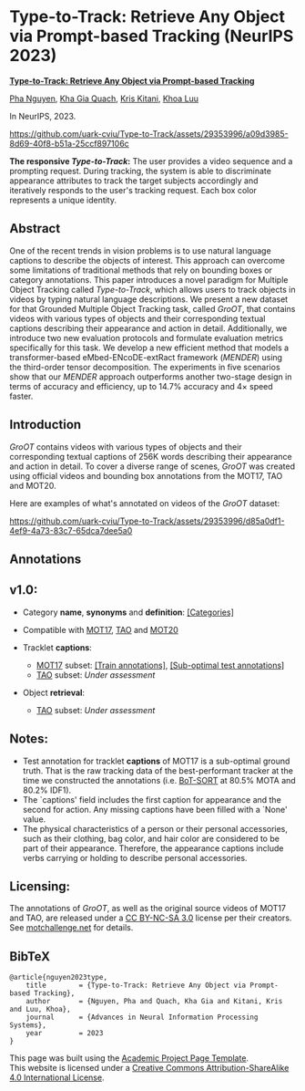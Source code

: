 # Type-to-Track: Retrieve Any Object via Prompt-based Tracking (NeurIPS 2023)

[**Type-to-Track: Retrieve Any Object via Prompt-based Tracking**](https://arxiv.org/abs/2305.13495)

[Pha Nguyen](https://pha-nguyen.github.io/), [Kha Gia Quach](https://scholar.google.com/citations?user=AQ-4ioEAAAAJ), [Kris Kitani](https://www.cs.cmu.edu/~kkitani/), [Khoa Luu](https://scholar.google.com/citations?user=JPAl8-gAAAAJ)

In NeurIPS, 2023.

https://github.com/uark-cviu/Type-to-Track/assets/29353996/a09d3985-8d69-40f8-b51a-25ccf897106c

**The responsive _Type-to-Track_:** The user provides a video sequence and a prompting request. During tracking, the system is able to discriminate appearance attributes to track the target subjects accordingly and iteratively responds to the user's tracking request. Each box color represents a unique identity.

Abstract
--------

One of the recent trends in vision problems is to use natural language captions to describe the objects of interest. This approach can overcome some limitations of traditional methods that rely on bounding boxes or category annotations. This paper introduces a novel paradigm for Multiple Object Tracking called _Type-to-Track_, which allows users to track objects in videos by typing natural language descriptions. We present a new dataset for that Grounded Multiple Object Tracking task, called _GroOT_, that contains videos with various types of objects and their corresponding textual captions describing their appearance and action in detail. Additionally, we introduce two new evaluation protocols and formulate evaluation metrics specifically for this task. We develop a new efficient method that models a transformer-based eMbed-ENcoDE-extRact framework (_MENDER_) using the third-order tensor decomposition. The experiments in five scenarios show that our _MENDER_ approach outperforms another two-stage design in terms of accuracy and efficiency, up to 14.7% accuracy and 4× speed faster.

Introduction
------------

_GroOT_ contains videos with various types of objects and their corresponding textual captions of 256K words describing their appearance and action in detail. To cover a diverse range of scenes, _GroOT_ was created using official videos and bounding box annotations from the MOT17, TAO and MOT20.

Here are examples of what's annotated on videos of the _GroOT_ dataset:

https://github.com/uark-cviu/Type-to-Track/assets/29353996/d85a0df1-4ef9-4a73-83c7-65dca7dee5a0

Annotations
-----------

v1.0:
-----

*   Category **name**, **synonyms** and **definition**: [\[Categories\]](./annotations/v1.0/categories.json)

*   Compatible with [MOT17](https://motchallenge.net/data/MOT17), [TAO](https://taodataset.org/) and [MOT20](https://motchallenge.net/data/MOT20)

*   Tracklet **captions**:
    *   [MOT17](https://motchallenge.net/data/MOT17) subset: [\[Train annotations\]](./annotations/v1.0/mot17_train_coco.json), [\[Sub-optimal test annotations\]](./annotations/v1.0/mot17_test_coco.json)
    *   [TAO](https://taodataset.org/) subset: _Under assessment_
*   Object **retrieval**:
    *   [TAO](https://taodataset.org/) subset: _Under assessment_

Notes:
------

*   Test annotation for tracklet **captions** of MOT17 is a sub-optimal ground truth. That is the raw tracking data of the best-performant tracker at the time we constructed the annotations (i.e. [BoT-SORT](https://motchallenge.net/method/MOT=5621&chl=10) at 80.5% MOTA and 80.2% IDF1).
*   The \`captions' field includes the first caption for appearance and the second for action. Any missing captions have been filled with a \`None' value.
*   The physical characteristics of a person or their personal accessories, such as their clothing, bag color, and hair color are considered to be part of their appearance. Therefore, the appearance captions include verbs carrying or holding to describe personal accessories.

Licensing:
----------

The annotations of _GroOT_, as well as the original source videos of MOT17 and TAO, are released under a [CC BY-NC-SA 3.0](https://creativecommons.org/licenses/by-nc-sa/3.0/) license per their creators. See [motchallenge.net](https://motchallenge.net/) for details.

BibTeX
------

    
    @article{nguyen2023type,
        title        = {Type-to-Track: Retrieve Any Object via Prompt-based Tracking},
        author       = {Nguyen, Pha and Quach, Kha Gia and Kitani, Kris and Luu, Khoa},  
        journal      = {Advances in Neural Information Processing Systems},
        year         = 2023
    }

This page was built using the [Academic Project Page Template](https://github.com/eliahuhorwitz/Academic-project-page-template).  
This website is licensed under a [Creative Commons Attribution-ShareAlike 4.0 International License](http://creativecommons.org/licenses/by-sa/4.0/).
